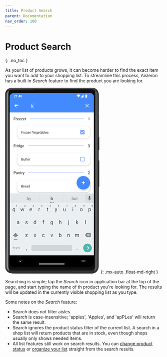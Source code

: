 ```yaml
---
title: Product Search
parent: Documentation
nav_order: 100
---
```


# Product Search
{: .no_toc }

As your list of products grows, it can become harder to find the exact item you want to add to your shopping list. To streamline this process, Aisleron has a built in *Search* feature to find the product you are looking for.

![Product Search](/assets/images/screenshots/alr-220-search.png)
{: .mx-auto .float-md-right }

Searching is simple; tap the *Search* icon in application bar at the top of the page, and start typing the name of th product you're looking for. The results will be updated in the currently visible shopping list as you type.

Some notes on the *Search* feature:
* Search does not filter aisles.
* Search is case-insensitive; 'apples', 'Apples', and 'apPLes' will return the same result.
* Search ignores the product status filter of the current list. A search in a shop list will return products that are in stock, even though shops usually only shows needed items. 
* All list features still work on search results. You can [change product status](/docs/documentation/product-status) or [organize your list](/docs/documentation/organize-lists.html#organizing-a-list) straight from the search results.